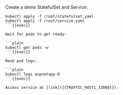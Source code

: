 
<br>

Create a demo StatefulSet and Service:

```plain
kubectl apply -f /root/statefulset.yaml
kubectl apply -f /root/service.yaml
```{{exec}}

Wait for pods to get ready:

```plain
kubectl get pods -w
```{{exec}}

Read pod logs:

```plain
kubectl logs aspnetapp-0
```{{exec}}

Access service at [link]({{TRAFFIC_HOST1_32080}}).
